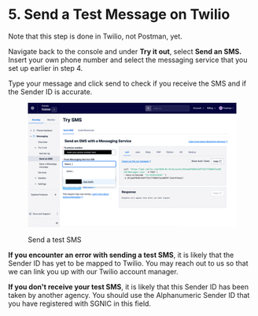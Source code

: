 # 5. Send a Test Message on Twilio

Note that this step is done in Twilio, not Postman, yet.

Navigate back to the console and under **Try it out**, select **Send an SMS.** Insert your own phone number and select the messaging service that you set up earlier in step 4.

Type your message and click send to check if you receive the SMS and if the Sender ID is accurate.

<figure><img src="../../.gitbook/assets/image (38).png" alt=""><figcaption><p>Send a test SMS</p></figcaption></figure>

**If you encounter an error with sending a test SMS**, it is likely that the Sender ID has yet to be mapped to Twilio. You may reach out to us so that we can link you up with our Twilio account manager.

**If you don't receive your test SMS**, it is likely that this Sender ID has been taken by another agency. You should use the Alphanumeric Sender ID that you have registered with SGNIC in this field.
